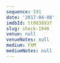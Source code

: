 ```yaml
---
sequence: 591
date: '2017-04-08'
imdbId: tt0038937
slug: shock-1946
venue: null
venueNotes: null
medium: FXM
mediumNotes: null
---
```


